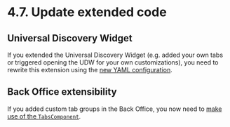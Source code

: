 # 4.7. Update extended code

## Universal Discovery Widget

If you extended the Universal Discovery Widget
(e.g. added your own tabs or triggered opening the UDW for your own customizations),
you need to rewrite this extension using the [new YAML configuration](extending_modules.md).

## Back Office extensibility

If you added custom tab groups in the Back Office,
you now need to [make use of the `TabsComponent`](extending_tabs.md#adding-a-new-tab-group).
